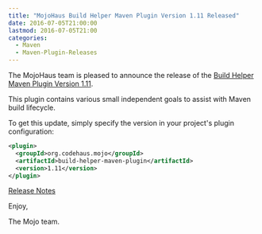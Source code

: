 ```yaml
---
title: "MojoHaus Build Helper Maven Plugin Version 1.11 Released"
date: 2016-07-05T21:00:00
lastmod: 2016-07-05T21:00
categories:
  - Maven
  - Maven-Plugin-Releases
---
```

The MojoHaus team is pleased to announce the release of the 
[Build Helper Maven Plugin Version 1.11](https://www.mojohaus.org/build-helper-maven-plugin/).

This plugin contains various small independent goals to assist with Maven
build lifecycle.

To get this update, simply specify the version in your project's plugin
configuration:

```xml
<plugin>
  <groupId>org.codehaus.mojo</groupId>
  <artifactId>build-helper-maven-plugin</artifactId>
  <version>1.11</version>
</plugin>
```
<!-- more -->

[Release Notes](https://www.mojohaus.org/build-helper-maven-plugin/github-report.html)

Enjoy,

The Mojo team.

